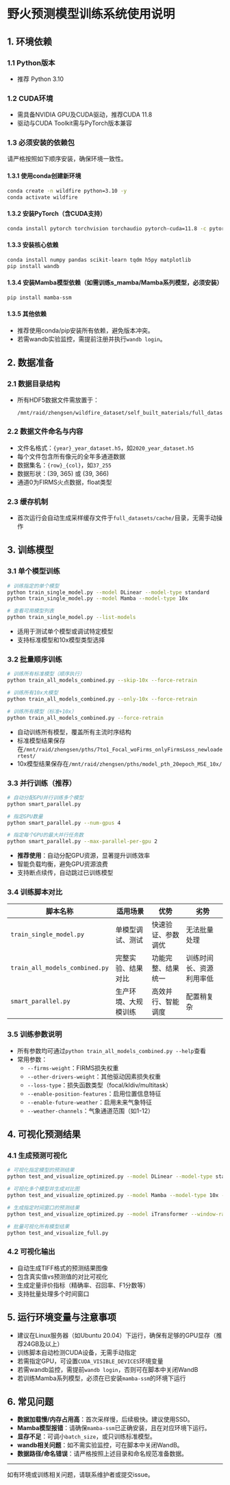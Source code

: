 # 野火预测模型训练系统使用说明

## 1. 环境依赖

### 1.1 Python版本
- 推荐 Python 3.10

### 1.2 CUDA环境
- 需具备NVIDIA GPU及CUDA驱动，推荐CUDA 11.8
- 驱动与CUDA Toolkit需与PyTorch版本兼容

### 1.3 必须安装的依赖包
请严格按照如下顺序安装，确保环境一致性。

#### 1.3.1 使用conda创建新环境
```bash
conda create -n wildfire python=3.10 -y
conda activate wildfire
```

#### 1.3.2 安装PyTorch（含CUDA支持）
```bash
conda install pytorch torchvision torchaudio pytorch-cuda=11.8 -c pytorch -c nvidia
```

#### 1.3.3 安装核心依赖
```bash
conda install numpy pandas scikit-learn tqdm h5py matplotlib
pip install wandb
```

#### 1.3.4 安装Mamba模型依赖（如需训练s_mamba/Mamba系列模型，必须安装）
```bash
pip install mamba-ssm
```

#### 1.3.5 其他依赖
- 推荐使用conda/pip安装所有依赖，避免版本冲突。
- 若需wandb实验监控，需提前注册并执行`wandb login`。

## 2. 数据准备

### 2.1 数据目录结构
- 所有HDF5数据文件需放置于：
  ```
  /mnt/raid/zhengsen/wildfire_dataset/self_built_materials/full_datasets/
  ```

### 2.2 数据文件命名与内容
- 文件名格式：`{year}_year_dataset.h5`，如`2020_year_dataset.h5`
- 每个文件包含所有像元的全年多通道数据
- 数据集名：`{row}_{col}`，如`37_255`
- 数据形状：(39, 365) 或 (39, 366)
- 通道0为FIRMS火点数据，float类型

### 2.3 缓存机制
- 首次运行会自动生成采样缓存文件于`full_datasets/cache/`目录，无需手动操作

## 3. 训练模型

### 3.1 单个模型训练
```bash
# 训练指定的单个模型
python train_single_model.py --model DLinear --model-type standard
python train_single_model.py --model Mamba --model-type 10x

# 查看可用模型列表
python train_single_model.py --list-models
```
- 适用于测试单个模型或调试特定模型
- 支持标准模型和10x模型类型选择

### 3.2 批量顺序训练
```bash
# 训练所有标准模型（顺序执行）
python train_all_models_combined.py --skip-10x --force-retrain

# 训练所有10x大模型
python train_all_models_combined.py --only-10x --force-retrain

# 训练所有模型（标准+10x）
python train_all_models_combined.py --force-retrain
```
- 自动训练所有模型，覆盖所有主流时序结构
- 标准模型结果保存在`/mnt/raid/zhengsen/pths/7to1_Focal_woFirms_onlyFirmsLoss_newloadertest/`
- 10x模型结果保存在`/mnt/raid/zhengsen/pths/model_pth_20epoch_MSE_10x/`

### 3.3 并行训练（推荐）
```bash
# 自动分配GPU并行训练多个模型
python smart_parallel.py

# 指定GPU数量
python smart_parallel.py --num-gpus 4

# 指定每个GPU的最大并行任务数
python smart_parallel.py --max-parallel-per-gpu 2
```
- **推荐使用**：自动分配GPU资源，显著提升训练效率
- 智能负载均衡，避免GPU资源浪费
- 支持断点续传，自动跳过已训练模型

### 3.4 训练脚本对比

| 脚本名称 | 适用场景 | 优势 | 劣势 |
|---------|---------|------|------|
| `train_single_model.py` | 单模型调试、测试 | 快速验证、参数调优 | 无法批量处理 |
| `train_all_models_combined.py` | 完整实验、结果对比 | 功能完整、结果统一 | 训练时间长、资源利用率低 |
| `smart_parallel.py` | 生产环境、大规模训练 | 高效并行、智能调度 | 配置稍复杂 |

### 3.5 训练参数说明
- 所有参数均可通过`python train_all_models_combined.py --help`查看
- 常用参数：
  - `--firms-weight`：FIRMS损失权重
  - `--other-drivers-weight`：其他驱动因素损失权重
  - `--loss-type`：损失函数类型（focal/kldiv/multitask）
  - `--enable-position-features`：启用位置信息特征
  - `--enable-future-weather`：启用未来气象特征
  - `--weather-channels`：气象通道范围（如1-12）

## 4. 可视化预测结果

### 4.1 生成预测可视化
```bash
# 可视化指定模型的预测结果
python test_and_visualize_optimized.py --model DLinear --model-type standard

# 可视化多个模型并生成对比图
python test_and_visualize_optimized.py --model Mamba --model-type 10x --save-comparison

# 生成指定时间窗口的预测结果
python test_and_visualize_optimized.py --model iTransformer --window-range 1-10

# 批量可视化所有模型结果
python test_and_visualize_full.py
```

### 4.2 可视化输出
- 自动生成TIFF格式的预测结果图像
- 包含真实值vs预测值的对比可视化
- 生成定量评价指标（精确率、召回率、F1分数等）
- 支持批量处理多个时间窗口

## 5. 运行环境变量与注意事项
- 建议在Linux服务器（如Ubuntu 20.04）下运行，确保有足够的GPU显存（推荐24GB及以上）
- 训练脚本自动检测CUDA设备，无需手动指定
- 若需指定GPU，可设置`CUDA_VISIBLE_DEVICES`环境变量
- 若需wandb监控，需提前`wandb login`，否则可在脚本中关闭WandB
- 若训练Mamba系列模型，必须在已安装`mamba-ssm`的环境下运行

## 6. 常见问题
- **数据加载慢/内存占用高**：首次采样慢，后续极快。建议使用SSD。
- **Mamba模型报错**：请确保`mamba-ssm`已正确安装，且在对应环境下运行。
- **显存不足**：可调小`batch_size`，或只训练标准模型。
- **wandb相关问题**：如不需实验监控，可在脚本中关闭WandB。
- **数据路径/命名错误**：请严格按照上述目录和命名规范准备数据。

---
如有环境或训练相关问题，请联系维护者或提交issue。 